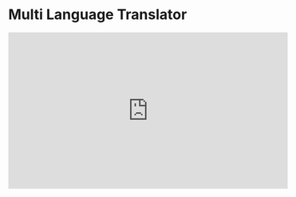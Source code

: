 # Multi Language Translator
<iframe width="560" height="315" src="https://www.youtube.com/embed/Mb30nLNpEIM" frameborder="0" allow="accelerometer; autoplay; encrypted-media; gyroscope; picture-in-picture" allowfullscreen></iframe>
